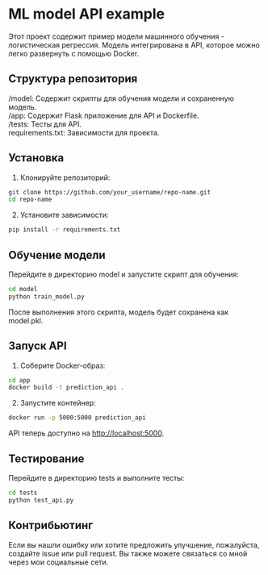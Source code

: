# ML model API example

Этот проект содержит пример модели машинного обучения - логистическая регрессия. Модель интегрирована в API, которое можно легко развернуть с помощью Docker.

## Структура репозитория

/model: Содержит скрипты для обучения модели и сохраненную модель.  
/app: Содержит Flask приложение для API и Dockerfile.  
/tests: Тесты для API.  
requirements.txt: Зависимости для проекта.

## Установка

1. Клонируйте репозиторий:

```bash
git clone https://github.com/your_username/repo-name.git
cd repo-name
```

2. Установите зависимости:

```bash
pip install -r requirements.txt

```

## Обучение модели

Перейдите в директорию model и запустите скрипт для обучения:

```bash
cd model
python train_model.py
```

После выполнения этого скрипта, модель будет сохранена как model.pkl.

## Запуск API

1. Соберите Docker-образ:

```bash
cd app
docker build -t prediction_api .
```

2. Запустите контейнер:

```bash
docker run -p 5000:5000 prediction_api
```

API теперь доступно на <http://localhost:5000>.  

## Тестирование

Перейдите в директорию tests и выполните тесты:

```bash
cd tests
python test_api.py
```

## Контрибьютинг

Если вы нашли ошибку или хотите предложить улучшение, пожалуйста, создайте issue или pull request. Вы также можете связаться со мной через мои социальные сети.
